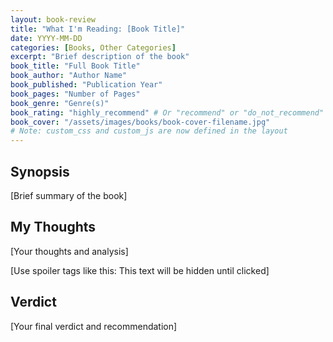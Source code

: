 ```yaml
---
layout: book-review
title: "What I'm Reading: [Book Title]"
date: YYYY-MM-DD
categories: [Books, Other Categories]
excerpt: "Brief description of the book"
book_title: "Full Book Title"
book_author: "Author Name"
book_published: "Publication Year"
book_pages: "Number of Pages"
book_genre: "Genre(s)"
book_rating: "highly_recommend" # Or "recommend" or "do_not_recommend"
book_cover: "/assets/images/books/book-cover-filename.jpg"
# Note: custom_css and custom_js are now defined in the layout
---
```


## Synopsis

[Brief summary of the book]

## My Thoughts

[Your thoughts and analysis]

[Use spoiler tags like this: <span class="spoiler">This text will be hidden until clicked</span>]

## Verdict

[Your final verdict and recommendation]
